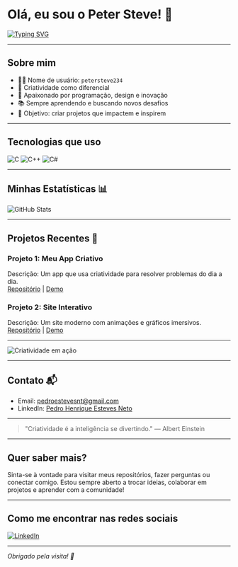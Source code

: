 # Olá, eu sou o Peter Steve! 👋

[![Typing SVG](https://readme-typing-svg.demolab.com?font=Fira+Code&size=24&pause=1000&color=00FF00&background=00000000&width=400&lines=Desenvolvedor+Criativo;Apaixonado+por+Tecnologia;Sempre+aprendendo)](https://git.io/typing-svg)

---

## Sobre mim

- 👨‍💻 Nome de usuário: `petersteve234`
- 🎨 Criatividade como diferencial
- 🚀 Apaixonado por programação, design e inovação
- 📚 Sempre aprendendo e buscando novos desafios
- 🎯 Objetivo: criar projetos que impactem e inspirem

---

## Tecnologias que uso

![C](https://img.shields.io/badge/-C-00599C?style=flat-square&logo=c&logoColor=white)
![C++](https://img.shields.io/badge/-C++-00599C?style=flat-square&logo=c%2B%2B&logoColor=white)
![C#](https://img.shields.io/badge/-C%23-239120?style=flat-square&logo=c-sharp&logoColor=white)

---

## Minhas Estatísticas 📊

![GitHub Stats](https://github-readme-stats.vercel.app/api?username=petersteve234&show_icons=true&theme=radical)

---

## Projetos Recentes 🚀

### Projeto 1: Meu App Criativo  
Descrição: Um app que usa criatividade para resolver problemas do dia a dia.  
[Repositório](https://github.com/petersteve234/projeto1) | [Demo](https://projeto1.demo.com)

### Projeto 2: Site Interativo  
Descrição: Um site moderno com animações e gráficos imersivos.  
[Repositório](https://github.com/petersteve234/projeto2) | [Demo](https://projeto2.demo.com)

---



![Criatividade em ação](https://media.giphy.com/media/l0MYt5jPR6QX5pnqM/giphy.gif)

---

## Contato 📬

- Email: pedroestevesnt@gmail.com  
- LinkedIn: [Pedro Henrique Esteves Neto](https://www.linkedin.com/in/pedro-henrique-esteves-neto-5379b1258/)

---

> "Criatividade é a inteligência se divertindo." — Albert Einstein

---

## Quer saber mais?

Sinta-se à vontade para visitar meus repositórios, fazer perguntas ou conectar comigo. Estou sempre aberto a trocar ideias, colaborar em projetos e aprender com a comunidade!

---

## Como me encontrar nas redes sociais

[![LinkedIn](https://img.shields.io/badge/-LinkedIn-0A66C2?style=flat-square&logo=linkedin&logoColor=white)](https://www.linkedin.com/in/pedro-henrique-esteves-neto-5379b1258/)

---

*Obrigado pela visita! 🚀*
